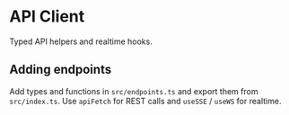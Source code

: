 # API Client

Typed API helpers and realtime hooks.

## Adding endpoints

Add types and functions in `src/endpoints.ts` and export them from `src/index.ts`.
Use `apiFetch` for REST calls and `useSSE` / `useWS` for realtime.
